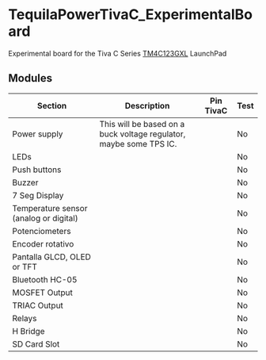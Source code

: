 # TequilaPowerTivaC_ExperimentalBoard
Experimental board for the Tiva C Series [TM4C123GXL](http://www.ti.com/tool/EK-TM4C123GXL) LaunchPad 

## Modules
| Section| Description| Pin TivaC | Test|
| ----- | ---- | ---- |---- |
| Power supply | This will be based on a buck voltage regulator, maybe some TPS IC. | | No |
| LEDs | | | No |
| Push buttons | | | No |
| Buzzer | | | No |
| 7 Seg Display | | | No |
| Temperature sensor (analog or digital) | | | No |
| Potenciometers | | | No |
| Encoder rotativo | | | No |
| Pantalla GLCD, OLED or TFT| | | No |
| Bluetooth HC-05 | | | No |
| MOSFET Output | | | No |
| TRIAC Output | | | No |
| Relays | | | No |
| H Bridge | | | No |
| SD Card Slot | | | No |

##

